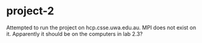 project-2
=========
Attempted to run the project on hcp.csse.uwa.edu.au.
  MPI does not exist on it.
    Apparently it should be on the computers in lab 2.3?
